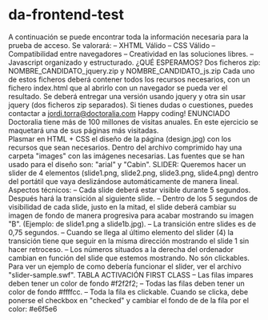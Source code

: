 # da-frontend-test

A continuación se puede encontrar toda la información necesaria para la prueba de acceso.
Se valorará:
–
XHTML Válido
–
CSS Válido
–
Compatibilidad entre navegadores
–
Creatividad en las soluciones libres.
–
Javascript organizado y estructurado.
¿QUÉ ESPERAMOS?
Dos ficheros zip: NOMBRE_CANDIDATO_jquery.zip y NOMBRE_CANDIDATO_js.zip
Cada uno de estos ficheros deberá contener todos los recursos necesarios, con un fichero index.html 
que al abrirlo con un navegador se pueda ver el resultado. Se deberá entregar una versión usando 
jquery y otra sin usar jquery (dos ficheros zip separados).
Si tienes dudas o cuestiones, puedes contactar a 
jordi.torra@doctoralia.com
Happy coding!
ENUNCIADO
Doctoralia tiene más de 100 millones de visitas anuales. En este ejercicio se maquetará una de sus 
páginas más visitadas.  
Plasmar en HTML + CSS el diseño de la página (design.jpg) con los recursos que sean necesarios. 
Dentro del archivo comprimido hay una carpeta "images" con las imágenes necesarias. Las fuentes 
que se han usado para el diseño son: "arial" y "Cabin".
SLIDER: 
Queremos hacer un slider de 4 elementos (slide1.png, slide2.png, slide3.png, slide4.png) dentro del 
portátil que vaya deslizándose automáticamente de manera lineal. Aspectos técnicos:
–
Cada slide deberá estar visible durante 5 segundos. Después hará la transición al siguiente 
slide.
–
Dentro de los 5 segundos de visibilidad de cada slide, justo en la mitad, el slide deberá cambiar
su imagen de fondo de manera progresiva para acabar mostrando su imagen "B". (Ejemplo: de 
slide1.png a slide1b.jpg).
–
La transición entre slides es de 0,75 segundos.
–
Cuando se llega al último elemento del slider (4) la transición tiene que seguir en la misma 
dirección mostrando el slide 1 sin hacer retroceso.
–
Los números situados a la derecha del ordenador cambian en función del slide que estemos 
mostrando. No són clickables.
Para ver un ejemplo de como debería funcionar el slider, ver el archivo "slider-sample.swf".
TABLA ACTIVACIÓN FIRST CLASS
–
Las filas impares deben tener un color de fondo #f2f2f2;
–
Todas las filas deben tener un color de fondo #ffffcc.
–
Toda la fila es clickable. Cuando se clicka, debe ponerse el checkbox en "checked" y cambiar el
fondo de de la fila por el color: #e6f5e6